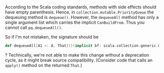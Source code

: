 According to the Scala coding standards, methods with side effects should have empty parenthesis. Hence, in `collection.mutable.PriorityQueue` the dequeuing method is `dequeue()`. However, the `dequeueAll` method has only a single argument list which carries the implicit `CanBuildFrom`. Thus you cannot call `pq.dequeueAll()`.

So if I'm not mistaken, the signature should be

```scala
def dequeueAll[A1 >: A, That]()(implicit bf: scala.collection.generic.CanBuildFrom[_, A1, That]): That 
```

?
Technically, we're not able to make this change without a deprecation cycle, as it might break source compatibility. (Consider code that calls an `apply()` method on the returned `That`.)

